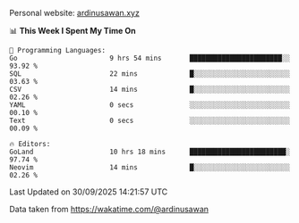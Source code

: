 Personal website: [ardinusawan.xyz](https://ardinusawan.xyz)

<!--START_SECTION:waka-->
📊 **This Week I Spent My Time On** 

```text
💬 Programming Languages: 
Go                       9 hrs 54 mins       ███████████████████████░░   93.92 % 
SQL                      22 mins             █░░░░░░░░░░░░░░░░░░░░░░░░   03.63 % 
CSV                      14 mins             █░░░░░░░░░░░░░░░░░░░░░░░░   02.26 % 
YAML                     0 secs              ░░░░░░░░░░░░░░░░░░░░░░░░░   00.10 % 
Text                     0 secs              ░░░░░░░░░░░░░░░░░░░░░░░░░   00.09 % 

🔥 Editors: 
GoLand                   10 hrs 18 mins      ████████████████████████░   97.74 % 
Neovim                   14 mins             █░░░░░░░░░░░░░░░░░░░░░░░░   02.26 % 
```


 Last Updated on 30/09/2025 14:21:57 UTC
<!--END_SECTION:waka-->
Data taken from https://wakatime.com/@ardinusawan

